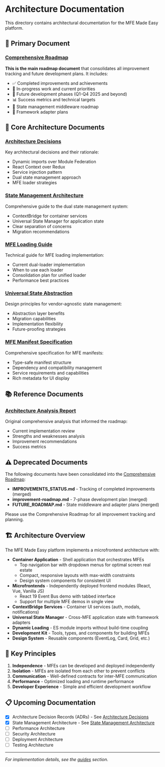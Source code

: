# Architecture Documentation

This directory contains architectural documentation for the MFE Made Easy platform.

## 🎯 Primary Document

### [Comprehensive Roadmap](./comprehensive-roadmap.md)

**This is the main roadmap document** that consolidates all improvement tracking and future development plans. It includes:

- ✅ Completed improvements and achievements
- 🚧 In-progress work and current priorities
- 📅 Future development phases (Q1-Q4 2025 and beyond)
- 📊 Success metrics and technical targets
- 🚀 State management middleware roadmap
- 🔧 Framework adapter plans

## 📄 Core Architecture Documents

### [Architecture Decisions](./architecture-decisions.md)

Key architectural decisions and their rationale:

- Dynamic imports over Module Federation
- React Context over Redux
- Service injection pattern
- Dual state management approach
- MFE loader strategies

### [State Management Architecture](./state-management-architecture.md)

Comprehensive guide to the dual state management system:

- ContextBridge for container services
- Universal State Manager for application state
- Clear separation of concerns
- Migration recommendations

### [MFE Loading Guide](./mfe-loading-guide.md)

Technical guide for MFE loading implementation:

- Current dual-loader implementation
- When to use each loader
- Consolidation plan for unified loader
- Performance best practices

### [Universal State Abstraction](./universal-state-abstraction.md)

Design principles for vendor-agnostic state management:

- Abstraction layer benefits
- Migration capabilities
- Implementation flexibility
- Future-proofing strategies

### [MFE Manifest Specification](./mfe-manifest.md)

Comprehensive specification for MFE manifests:

- Type-safe manifest structure
- Dependency and compatibility management
- Service requirements and capabilities
- Rich metadata for UI display

## 📚 Reference Documents

### [Architecture Analysis Report](./architecture-analysis-report.md)

Original comprehensive analysis that informed the roadmap:

- Current implementation review
- Strengths and weaknesses analysis
- Improvement recommendations
- Success metrics

## ⚠️ Deprecated Documents

The following documents have been consolidated into the [Comprehensive Roadmap](./comprehensive-roadmap.md):

- **IMPROVEMENTS_STATUS.md** - Tracking of completed improvements (merged)
- **improvement-roadmap.md** - 7-phase development plan (merged)
- **FUTURE_ROADMAP.md** - State middleware and adapter plans (merged)

Please use the Comprehensive Roadmap for all improvement tracking and planning.

## 🏗️ Architecture Overview

The MFE Made Easy platform implements a microfrontend architecture with:

- **Container Application** - Shell application that orchestrates MFEs
  - Top navigation bar with dropdown menus for optimal screen real estate
  - Compact, responsive layouts with max-width constraints
  - Design system components for consistent UI
- **Microfrontends** - Independently deployed frontend modules (React, Vue, Vanilla JS)
  - React 19 Event Bus demo with tabbed interface
  - Support for multiple MFE demos in single view
- **ContextBridge Services** - Container UI services (auth, modals, notifications)
- **Universal State Manager** - Cross-MFE application state with framework adapters
- **Dynamic Loading** - ES module imports without build-time coupling
- **Development Kit** - Tools, types, and components for building MFEs
- **Design System** - Reusable components (EventLog, Card, Grid, etc.)

## 🔑 Key Principles

1. **Independence** - MFEs can be developed and deployed independently
2. **Isolation** - MFEs are isolated from each other to prevent conflicts
3. **Communication** - Well-defined contracts for inter-MFE communication
4. **Performance** - Optimized loading and runtime performance
5. **Developer Experience** - Simple and efficient development workflow

## 📋 Upcoming Documentation

- [x] Architecture Decision Records (ADRs) - See [Architecture Decisions](./architecture-decisions.md)
- [x] State Management Architecture - See [State Management Architecture](./state-management-architecture.md)
- [ ] Performance Architecture
- [ ] Security Architecture
- [ ] Deployment Architecture
- [ ] Testing Architecture

---

_For implementation details, see the [guides](../guides/) section._
